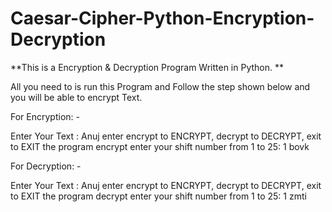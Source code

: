 # Caesar-Cipher-Python-Encryption-Decryption


**This is a Encryption & Decryption Program Written in Python. **


All you need to is run this Program and Follow the step shown below and you will be able to encrypt Text. 

For Encryption: - 

Enter Your Text : 
Anuj
enter encrypt to ENCRYPT, decrypt to DECRYPT, exit to EXIT the program 
encrypt
enter your shift number from 1 to 25: 
1
bovk


For Decryption: - 

Enter Your Text : 
Anuj
enter encrypt to ENCRYPT, decrypt to DECRYPT, exit to EXIT the program 
decrypt
enter your shift number from 1 to 25: 
1
zmti
